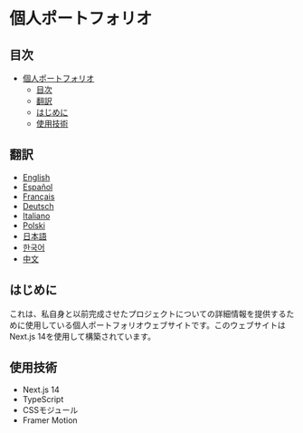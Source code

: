 # 個人ポートフォリオ

## 目次

- [個人ポートフォリオ](#個人ポートフォリオ)
  - [目次](#目次)
  - [翻訳](#翻訳)
  - [はじめに](#はじめに)
  - [使用技術](#使用技術)

## 翻訳

- [English](/README.md)
- [Español](/docs/README.es.md)
- [Français](/docs/README.fr.md)
- [Deutsch](/docs/README.de.md)
- [Italiano](/docs/README.it.md)
- [Polski](/docs/README.pl.md)
- [日本語](/docs/README.ja.md)
- [한국어](/docs/README.ko.md)
- [中文](/docs/README.zh.md)

## はじめに

これは、私自身と以前完成させたプロジェクトについての詳細情報を提供するために使用している個人ポートフォリオウェブサイトです。このウェブサイトはNext.js 14を使用して構築されています。

## 使用技術

- Next.js 14
- TypeScript
- CSSモジュール
- Framer Motion
